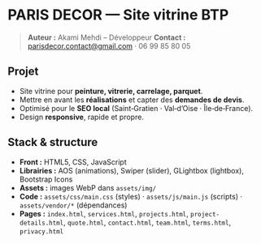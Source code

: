# PARIS DECOR — Site vitrine BTP

> **Auteur :** Akami Mehdi – Développeur
> **Contact :** [parisdecor.contact@gmail.com](mailto:parisdecor.contact@gmail.com) · 06 99 85 80 05

## Projet

* Site vitrine pour **peinture, vitrerie, carrelage, parquet**.
* Mettre en avant les **réalisations** et capter des **demandes de devis**.
* Optimisé pour le **SEO local** (Saint‑Gratien · Val‑d’Oise · Île‑de‑France).
* Design **responsive**, rapide et propre.

## Stack & structure

* **Front :** HTML5, CSS, JavaScript
* **Librairies :** AOS (animations), Swiper (slider), GLightbox (lightbox), Bootstrap Icons
* **Assets :** images WebP dans `assets/img/`
* **Code :** `assets/css/main.css` (styles) · `assets/js/main.js` (scripts) · `assets/vendor/*` (dépendances)
* **Pages :** `index.html`, `services.html`, `projects.html`, `project-details.html`, `quote.html`, `contact.html`, `team.html`, `terms.html`, `privacy.html`
